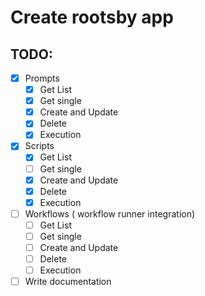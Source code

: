 # Create rootsby app


## TODO:

* [x] Prompts
    - [x] Get List
    - [x] Get single
    - [x] Create and Update 
    - [x] Delete
    - [x] Execution
* [x] Scripts
    - [x] Get List
    - [ ] Get single
    - [x] Create and Update 
    - [x] Delete
    - [x] Execution
* [ ] Workflows ( workflow runner integration)
    - [ ] Get List
    - [ ] Get single
    - [ ] Create and Update 
    - [ ] Delete
    - [ ] Execution
* [ ] Write documentation
